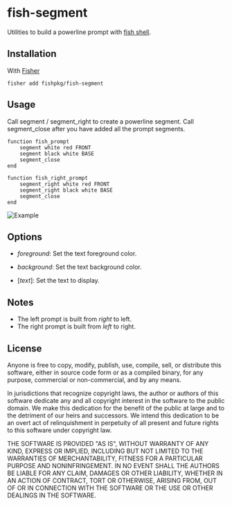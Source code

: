 # fish-segment

Utilities to build a powerline prompt with [fish shell](https://fishshell.com).

## Installation

With [Fisher](https://github.com/jorgebucaran/fisher)

```
fisher add fishpkg/fish-segment
```

## Usage

Call segment / segment_right to create a powerline segment. Call segment_close after you have added all the prompt segments.

```fish
function fish_prompt
    segment white red FRONT
    segment black white BASE
    segment_close
end

function fish_right_prompt
    segment_right white red FRONT
    segment_right black white BASE
    segment_close
end
```

![Example](https://cloud.githubusercontent.com/assets/8317250/13501135/d0ccc7ec-e1a8-11e5-8bd1-e14b8b40242e.png)

## Options

- _foreground_: Set the text foreground color.

- _background_: Set the text background color.

- [*text*]: Set the text to display.

## Notes

- The left prompt is built from _right_ to left.
- The right prompt is built from _left_ to right.

## License

Anyone is free to copy, modify, publish, use, compile, sell, or distribute this software, either in source code form or as a compiled binary, for any purpose, commercial or non-commercial, and by any means.

In jurisdictions that recognize copyright laws, the author or authors of this software dedicate any and all copyright interest in the software to the public domain. We make this dedication for the benefit of the public at large and to the detriment of our heirs and successors. We intend this dedication to be an overt act of relinquishment in perpetuity of all present and future rights to this software under copyright law.

THE SOFTWARE IS PROVIDED "AS IS", WITHOUT WARRANTY OF ANY KIND, EXPRESS OR IMPLIED, INCLUDING BUT NOT LIMITED TO THE WARRANTIES OF MERCHANTABILITY, FITNESS FOR A PARTICULAR PURPOSE AND NONINFRINGEMENT. IN NO EVENT SHALL THE AUTHORS BE LIABLE FOR ANY CLAIM, DAMAGES OR OTHER LIABILITY, WHETHER IN AN ACTION OF CONTRACT, TORT OR OTHERWISE, ARISING FROM, OUT OF OR IN CONNECTION WITH THE SOFTWARE OR THE USE OR OTHER DEALINGS IN THE SOFTWARE.
